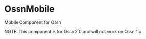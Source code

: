 OssnMobile
==========

Mobile Component for Ossn

NOTE: This component is for Ossn 2.0 and will not work on Ossn 1.x
